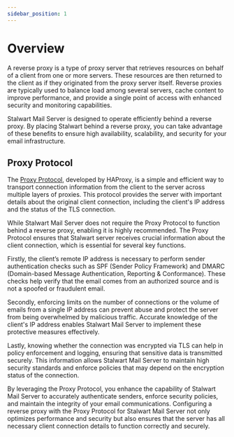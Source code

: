 ```yaml
---
sidebar_position: 1
---
```


# Overview

A reverse proxy is a type of proxy server that retrieves resources on behalf of a client from one or more servers. These resources are then returned to the client as if they originated from the proxy server itself. Reverse proxies are typically used to balance load among several servers, cache content to improve performance, and provide a single point of access with enhanced security and monitoring capabilities.

Stalwart Mail Server is designed to operate efficiently behind a reverse proxy. By placing Stalwart behind a reverse proxy, you can take advantage of these benefits to ensure high availability, scalability, and security for your email infrastructure.

## Proxy Protocol

The [Proxy Protocol](/docs/server/reverse-proxy/proxy-protocol), developed by HAProxy, is a simple and efficient way to transport connection information from the client to the server across multiple layers of proxies. This protocol provides the server with important details about the original client connection, including the client's IP address and the status of the TLS connection.

While Stalwart Mail Server does not require the Proxy Protocol to function behind a reverse proxy, enabling it is highly recommended. The Proxy Protocol ensures that Stalwart server receives crucial information about the client connection, which is essential for several key functions.

Firstly, the client’s remote IP address is necessary to perform sender authentication checks such as SPF (Sender Policy Framework) and DMARC (Domain-based Message Authentication, Reporting & Conformance). These checks help verify that the email comes from an authorized source and is not a spoofed or fraudulent email.

Secondly, enforcing limits on the number of connections or the volume of emails from a single IP address can prevent abuse and protect the server from being overwhelmed by malicious traffic. Accurate knowledge of the client's IP address enables Stalwart Mail Server to implement these protective measures effectively.

Lastly, knowing whether the connection was encrypted via TLS can help in policy enforcement and logging, ensuring that sensitive data is transmitted securely. This information allows Stalwart Mail Server to maintain high security standards and enforce policies that may depend on the encryption status of the connection.

By leveraging the Proxy Protocol, you enhance the capability of Stalwart Mail Server to accurately authenticate senders, enforce security policies, and maintain the integrity of your email communications. Configuring a reverse proxy with the Proxy Protocol for Stalwart Mail Server not only optimizes performance and security but also ensures that the server has all necessary client connection details to function correctly and securely.
